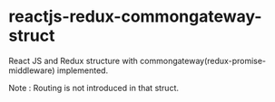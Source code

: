# reactjs-redux-commongateway-struct
React JS and Redux structure with commongateway(redux-promise-middleware) implemented.

Note : Routing is not introduced in that struct.